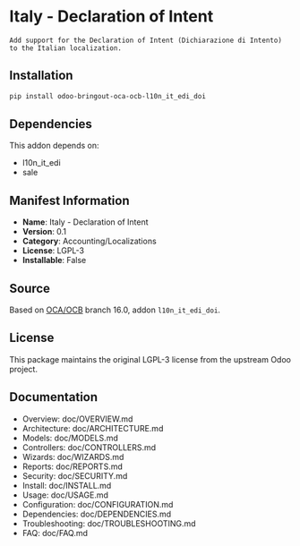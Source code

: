 # Italy - Declaration of Intent


    Add support for the Declaration of Intent (Dichiarazione di Intento) to the Italian localization.
    

## Installation

```bash
pip install odoo-bringout-oca-ocb-l10n_it_edi_doi
```

## Dependencies

This addon depends on:
- l10n_it_edi
- sale

## Manifest Information

- **Name**: Italy - Declaration of Intent
- **Version**: 0.1
- **Category**: Accounting/Localizations
- **License**: LGPL-3
- **Installable**: False

## Source

Based on [OCA/OCB](https://github.com/OCA/OCB) branch 16.0, addon `l10n_it_edi_doi`.

## License

This package maintains the original LGPL-3 license from the upstream Odoo project.

## Documentation

- Overview: doc/OVERVIEW.md
- Architecture: doc/ARCHITECTURE.md
- Models: doc/MODELS.md
- Controllers: doc/CONTROLLERS.md
- Wizards: doc/WIZARDS.md
- Reports: doc/REPORTS.md
- Security: doc/SECURITY.md
- Install: doc/INSTALL.md
- Usage: doc/USAGE.md
- Configuration: doc/CONFIGURATION.md
- Dependencies: doc/DEPENDENCIES.md
- Troubleshooting: doc/TROUBLESHOOTING.md
- FAQ: doc/FAQ.md
